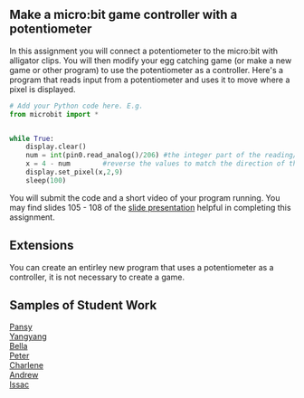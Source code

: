 Make a micro:bit game controller with a potentiometer
--------------------
In this assignment you will connect a potentiometer to the micro:bit with alligator clips. You will then modify your egg catching game (or make a new game or other program) to use the potentiometer as a  controller. Here's a program that reads input from a potentiometer and uses it to move where a pixel is displayed.
```python
# Add your Python code here. E.g.
from microbit import *


while True:
    display.clear()
    num = int(pin0.read_analog()/206) #the integer part of the reading/206 range 0 - 4
    x = 4 - num        #reverse the values to match the direction of the potentiometer
    display.set_pixel(x,2,9)
    sleep(100)
```

You will submit the code and a short video of your program running. You may find slides 105 - 108 of the [slide presentation](https://docs.google.com/presentation/d/1aiGcnPn8uoCJdX8p7_qoI3Hh3_KOhUtFeB3Byw0tacA/edit?usp=sharing) helpful in completing this assignment.
  
Extensions
----------
You can create an entirley new program that uses a potentiometer as a controller, it is not necessary to create a game.

Samples of Student Work
----------
[Pansy](PansyPot.gif)   
[Yangyang](YangyangPot.png)   
[Bella](BellaPot.gif)   
[Peter](Peterpotent.gif)   
[Charlene](CharlenePotentiometer.gif)   
[Andrew](AndrewPotentiometer.gif)   
[Issac](IssacPot.GIF)   
